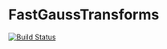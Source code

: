 # FastGaussTransforms

[![Build Status](https://travis-ci.org/jwmerrill/FastGaussTransforms.jl.svg?branch=master)](https://travis-ci.org/jwmerrill/FastGaussTransforms.jl)
